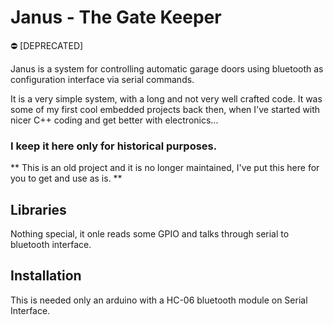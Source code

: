 # Janus - The Gate Keeper
:no_entry: [DEPRECATED] 

Janus is a system for controlling automatic garage doors using bluetooth as configuration interface via serial commands.

It is a very simple system, with a long and not very well crafted code. It was some of my first cool embedded projects back then, when I've started with nicer C++ coding and get better with electronics...

### I keep it here only for historical purposes.

** This is an old project and it is no longer maintained, I've put this here for you to get and use as is. **

## Libraries

Nothing special, it onle reads some GPIO and talks through serial to bluetooth interface.

## Installation

This is needed only an arduino with a HC-06 bluetooth module on Serial Interface.
